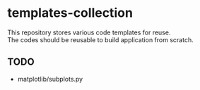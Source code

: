 # templates-collection
This repository stores various code templates for reuse.  
The codes should be reusable to build application from scratch.

## TODO
- matplotlib/subplots.py

